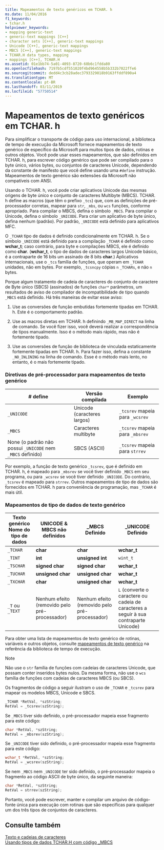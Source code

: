 ```yaml
---
title: Mapeamentos de texto genéricos em TCHAR. h
ms.date: 11/04/2016
f1_keywords:
- tchar.h
helpviewer_keywords:
- mapping generic-text
- generic-text mappings [C++]
- character sets [C++], generic-text mappings
- Unicode [C++], generic-text mappings
- MBCS [C++], generic-text mappings
- TCHAR.H data types, mapping
- mappings [C++], TCHAR.H
ms.assetid: 01e1bb74-5a01-4093-8720-68b6c1fdda80
ms.openlocfilehash: 7197b5cdf551020f4bd964558b5b332b7022ffe6
ms.sourcegitcommit: dedd4c3cb28adec3793329018b9163ffddf890a4
ms.translationtype: MT
ms.contentlocale: pt-BR
ms.lasthandoff: 03/11/2019
ms.locfileid: "57750514"
---
```

# <a name="generic-text-mappings-in-tcharh"></a>Mapeamentos de texto genéricos em TCHAR. h

Para simplificar o transporte de código para uso internacional, a biblioteca de tempo de execução da Microsoft fornece mapeamentos de texto genérico de específico da Microsoft para muitos tipos de dados, rotinas e outros objetos. Você pode usar esses mapeamentos, que são definidos em TCHAR. h, para escrever código genérico que pode ser compilado para o byte único, vários bytes, ou conjuntos de caracteres Unicode, dependendo da constante de manifesto que você define usando uma `#define` instrução. Mapeamentos de texto genérico são extensões da Microsoft não compatíveis com ANSI.

Usando o TCHAR. h, você pode criar aplicativos Unicode das mesmas origens de byte único e conjunto de caracteres Multibyte (MBCS). TCHAR. h define as macros (que têm o prefixo `_tcs`) que, com as definições de pré-processador corretas, mapear para `str`, `_mbs`, ou `wcs` funções, conforme apropriado. Para compilar o MBCS, defina o símbolo `_MBCS`. Para compilar o Unicode, defina o símbolo `_UNICODE`. Para criar um aplicativo de byte único, defina nenhum (padrão). Por padrão, `_UNICODE` está definido para aplicativos MFC.

O `_TCHAR` tipo de dados é definido condicionalmente em TCHAR. h. Se o símbolo `_UNICODE` está definido para a compilação `_TCHAR` é definido como **wchar_t**; caso contrário, para byte e compilações MBCS, ele é definido como **char**. (**wchar_t**, o tipo de dados de caracteres largos Unicode básico, é a contraparte de 16 bits um assinado de 8 bits **char**.) Aplicativos internacionais, use o `_tcs` família de funções, que operam em `_TCHAR` unidades, não em bytes. Por exemplo, `_tcsncpy` cópias `n` `_TCHARs`, e não `n` bytes.

Porque algum tratamento de cadeia de caracteres do conjunto de caractere de Byte único (SBCS) (assinados) de funções `char*` parâmetros, um resultados de aviso de compilador de incompatibilidade de tipo quando `_MBCS` está definido. Há três maneiras de evitar esse aviso:

1. Use as conversões de função embutidas fortemente tipadas em TCHAR. h. Este é o comportamento padrão.

1. Use as macros diretas em TCHAR. h definindo `_MB_MAP_DIRECT` na linha de comando. Se você fizer isso, você deverá realizar a correspondência de tipos manualmente. Isso é o método mais rápido, mas não é fortemente tipado.

1. Use as conversões de função de biblioteca de vinculada estaticamente fortemente tipadas em TCHAR. h. Para fazer isso, defina a constante `_NO_INLINING` na linha de comando. Esse é o método mais lento, no entanto, é o mais fortemente tipado.

### <a name="preprocessor-directives-for-generic-text-mappings"></a>Diretivas de pré-processador para mapeamentos de texto genérico

|# define|Versão compilada|Exemplo|
|---------------|----------------------|-------------|
|`_UNICODE`|Unicode (caracteres largos)|`_tcsrev` mapeia para `_wcsrev`|
|`_MBCS`|Caracteres multibyte|`_tcsrev` mapeia para `_mbsrev`|
|None (o padrão não possui `_UNICODE` nem `_MBCS` definido)|SBCS (ASCII)|`_tcsrev` mapeia para `strrev`|

Por exemplo, a função de texto genérico `_tcsrev`, que é definido em TCHAR. h, é mapeado para `_mbsrev` se você tiver definido `_MBCS` em seu programa, ou para `_wcsrev` se você tiver definido `_UNICODE`. Do contrário, `_tcsrev` é mapeado para `strrev`. Outros mapeamentos de tipo de dados são fornecidos em TCHAR. h para conveniência de programação, mas `_TCHAR` é mais útil.

### <a name="generic-text-data-type-mappings"></a>Mapeamentos de tipo de dados de texto genérico

|Texto genérico<br /> Nome do tipo de dados|UNICODE &AMP;<br /> MBCS não definidos|_MBCS<br /> Definido|_UNICODE<br /> Definido|
|--------------------------------------|----------------------------------------|------------------------|---------------------------|
|`_TCHAR`|**char**|**char**|**wchar_t**|
|`_TINT`|**int**|**unsigned int**|`wint_t`|
|`_TSCHAR`|**signed char**|**signed char**|**wchar_t**|
|`_TUCHAR`|**unsigned char**|**unsigned char**|**wchar_t**|
|`_TXCHAR`|**char**|**unsigned char**|**wchar_t**|
|`_T` ou `_TEXT`|Nenhum efeito (removido pelo pré-processador)|Nenhum efeito (removido pelo pré-processador)|`L` (converte o caractere ou cadeia de caracteres a seguir à sua contraparte Unicode)|

Para obter uma lista de mapeamentos de texto genérico de rotinas, variáveis e outros objetos, consulte [mapeamentos de texto genérico](../c-runtime-library/generic-text-mappings.md) na referência da biblioteca de tempo de execução.

> [!NOTE]
>  Não use o `str` família de funções com cadeias de caracteres Unicode, que possam conter inseridos bytes nulos. Da mesma forma, não use o `wcs` família de funções com cadeias de caracteres MBCS (ou SBCS).

Os fragmentos de código a seguir ilustram o uso de `_TCHAR` e `_tcsrev` para mapear os modelos MBCS, Unicode e SBCS.

```cpp
_TCHAR *RetVal, *szString;
RetVal = _tcsrev(szString);
```

Se `_MBCS` tiver sido definido, o pré-processador mapeia esse fragmento para este código:

```cpp
char *RetVal, *szString;
RetVal = _mbsrev(szString);
```

Se `_UNICODE` tiver sido definido, o pré-processador mapeia esse fragmento para este código:

```cpp
wchar_t *RetVal, *szString;
RetVal = _wcsrev(szString);
```

Se nem `_MBCS` nem `_UNICODE` ter sido definido, o pré-processador mapeia o fragmento ao código ASCII de byte único, da seguinte maneira:

```cpp
char *RetVal, *szString;
RetVal = strrev(szString);
```

Portanto, você pode escrever, manter e compilar um arquivo de código-fonte única para execução com rotinas que são específicas para qualquer um dos três tipos de conjuntos de caracteres.

## <a name="see-also"></a>Consulte também

[Texto e cadeias de caracteres](../text/text-and-strings-in-visual-cpp.md)<br/>
[Usando tipos de dados TCHAR.H com código _MBCS](../text/using-tchar-h-data-types-with-mbcs-code.md)
